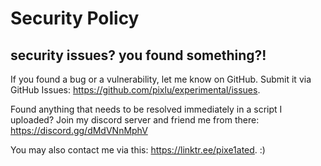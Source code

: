 # Security Policy

## security issues? you found something?!

If you found a bug or a vulnerability, let me know on GitHub. Submit it via GitHub Issues: https://github.com/pixlu/experimental/issues.

Found anything that needs to be resolved immediately in a script I uploaded? Join my discord server and friend me from there: https://discord.gg/dMdVNnMphV

You may also contact me via this: https://linktr.ee/pixe1ated. :)
